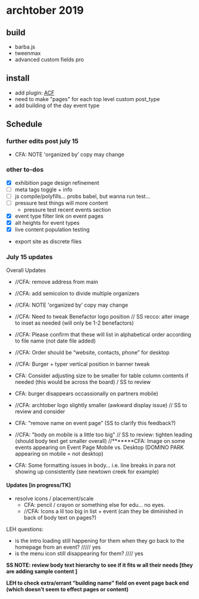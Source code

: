 # archtober 2019

## build
- barba.js
- tweenmax
- advanced custom fields pro

## install
- add plugin: [ACF](https://www.advancedcustomfields.com/)
- need to make "pages" for each top level custom post_type
- add building of the day event type


## Schedule

### further edits post july 15
- CFA: NOTE 'organized by’ copy may change

### other to-dos
- [x] exhibition page design refinement
- [ ] meta tags toggle + info
- [ ] js compile/polyfills... probs babel, but wanna run test... 
- [ ] pressure test things will more content
	- pressure test recent events section
- [x] event type filter link on event pages
- [x] alt heights for event types
- [x] live content population testing
- export site as discrete files

### July 15 updates
Overall Updates
- //CFA: remove address from main
- //CFA: add semicolon to divide multiple organizers
- //CFA: NOTE 'organized by’ copy may change
- //CFA: Need to tweak Benefactor logo position // SS recco: alter image to inset as needed (will only be 1-2 benefactors)
- //CFA: Please confirm that these will list in alphabetical order according to file name (not date file added)
- //CFA: Order should be “website, contacts, phone” for desktop
- //CFA: Burger + typer vertical position in banner tweak
- CFA: Consider adjusting size to be smaller for table column contents if needed (this would be across the board) / SS to review
- CFA: burger disappears occassionally on partners  mobile)
- //CFA: archtober logo slightly smaller (awkward display issue)  // SS to review and consider  

- CFA: "remove name on event page” (SS to clarify this feedback?)
- //CFA: "body on mobile is a little too big" // SS to review: tighten leading (should body text get smaller overall)
//*******CFA: Image on some events appearing on Event Page Mobile vs. Desktop (DOMINO PARK appearing on mobile = not desktop)
- CFA: Some formatting issues in body… i.e. line breaks in para not showing up consistently (see newtown creek for example)

#### Updates [in progress/TK]
- resolve icons / placement/scale
	- CFA: pencil / crayon or something else for edu… no eyes. 
	- //CFA: Icons a lil too big in list + event (can they be diminished in back of body text on pages?)

LEH	questions:

- is the intro loading still happening for them when they go back to the homepage from an event?
	///// yes
- is the menu icon still disappearing for them?
	//// yes

**SS NOTE: review body text hierarchy to see if it fits w all their needs [they are adding sample content ]**

**LEH to check extra/errant “building name” field on event page back end (which doesn’t seem to effect pages or content)**